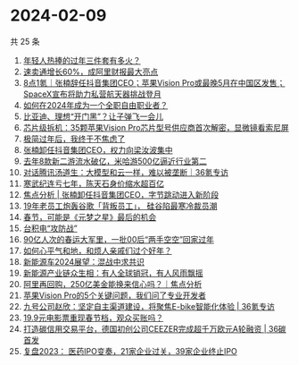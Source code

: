 # 2024-02-09

共 25 条

<!-- BEGIN 36KR -->
<!-- 最后更新时间 2024-02-09 06:04:34 +0800 -->
1. [年轻人热捧的过年三件套有多火？](https://36kr.com/p/2639115050746114)
1. [速卖通增长60%，成阿里财报最大亮点](https://36kr.com/p/2638648506842248)
1. [8点1氪｜张楠辞任抖音集团CEO；苹果Vision Pro或最晚5月在中国区发售；SpaceX宣布将助力私营航天器挑战登月](https://36kr.com/p/2639128032967813)
1. [如何在2024年成为一个全职自由职业者？](https://36kr.com/p/2601583505422985)
1. [比亚迪、理想“开门黑”？让子弹飞一会儿](https://36kr.com/p/2639175742541312)
1. [芯片级拆机：35颗苹果Vision Pro芯片型号供应商首次解密，显微镜看索尼屏](https://36kr.com/p/2639431440367872)
1. [极简过年后，我终于不焦虑了](https://36kr.com/p/2639149994163336)
1. [张楠卸任抖音集团CEO，权力向梁汝波集中](https://36kr.com/p/2638722432778497)
1. [去年8款新二游流水破亿，米哈游500亿逼近行业第二](https://36kr.com/p/2638699794661634)
1. [对话腾讯汤道生：大模型和云一样，难以被垄断｜36氪专访](https://36kr.com/p/2638328986370313)
1. [寒武纪连亏七年，陈天石身价缩水超百亿](https://36kr.com/p/2639175187516929)
1. [焦点分析 | 张楠卸任抖音集团CEO，字节跳动进入新阶段](https://36kr.com/p/2638271618662658)
1. [19年老员工炮轰谷歌「背叛员工」， 硅谷陷最寒冷裁员潮](https://36kr.com/p/2639380152975625)
1. [春节，可能是《元梦之星》最后的机会](https://36kr.com/p/2638744810291458)
1. [台积电“攻防战”](https://36kr.com/p/2639225703251077)
1. [90亿人次的春运大军里，一批00后“两手空空”回家过年](https://36kr.com/p/2639555660090886)
1. [如何心平气和地，和烦人亲戚们过个好年？](https://36kr.com/p/2638103641685121)
1. [新能源车2024展望：混战中求共识](https://36kr.com/p/2639326408966400)
1. [新能源产业链众生相：有人全球销冠，有人风雨飘摇](https://36kr.com/p/2639200364400133)
1. [阿里再回购，250亿美金能换来信心吗？｜焦点分析](https://36kr.com/p/2639318072688897)
1. [苹果Vision Pro的5个关键问题，我们问了专业开发者](https://36kr.com/p/2639419105819784)
1. [九号公司赵欣：坚定自主渠道建设，将聚焦E-bike智能化体验 | 36氪专访](https://36kr.com/p/2639530882825347)
1. [19.9元电影票重现春节档，观众买账吗？](https://36kr.com/p/2639366889094278)
1. [打造碳信用交易平台，德国初创公司CEEZER完成超千万欧元A轮融资 | 36碳首发](https://36kr.com/p/2638281843473541)
1. [复盘2023： 医药IPO变奏，21家企业过关，39家企业终止IPO](https://36kr.com/p/2639271998602370)
<!-- END 36KR -->